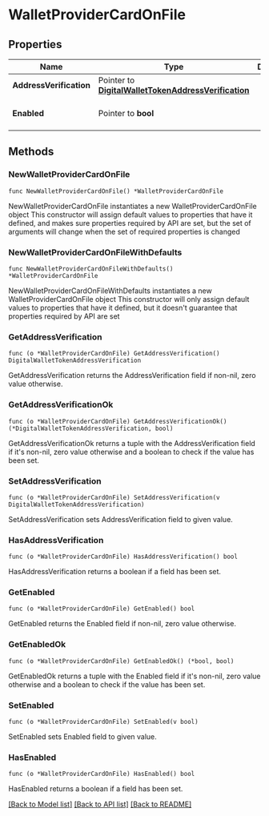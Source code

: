 # WalletProviderCardOnFile

## Properties

Name | Type | Description | Notes
------------ | ------------- | ------------- | -------------
**AddressVerification** | Pointer to [**DigitalWalletTokenAddressVerification**](DigitalWalletTokenAddressVerification.md) |  | [optional] 
**Enabled** | Pointer to **bool** |  | [optional] [default to false]

## Methods

### NewWalletProviderCardOnFile

`func NewWalletProviderCardOnFile() *WalletProviderCardOnFile`

NewWalletProviderCardOnFile instantiates a new WalletProviderCardOnFile object
This constructor will assign default values to properties that have it defined,
and makes sure properties required by API are set, but the set of arguments
will change when the set of required properties is changed

### NewWalletProviderCardOnFileWithDefaults

`func NewWalletProviderCardOnFileWithDefaults() *WalletProviderCardOnFile`

NewWalletProviderCardOnFileWithDefaults instantiates a new WalletProviderCardOnFile object
This constructor will only assign default values to properties that have it defined,
but it doesn't guarantee that properties required by API are set

### GetAddressVerification

`func (o *WalletProviderCardOnFile) GetAddressVerification() DigitalWalletTokenAddressVerification`

GetAddressVerification returns the AddressVerification field if non-nil, zero value otherwise.

### GetAddressVerificationOk

`func (o *WalletProviderCardOnFile) GetAddressVerificationOk() (*DigitalWalletTokenAddressVerification, bool)`

GetAddressVerificationOk returns a tuple with the AddressVerification field if it's non-nil, zero value otherwise
and a boolean to check if the value has been set.

### SetAddressVerification

`func (o *WalletProviderCardOnFile) SetAddressVerification(v DigitalWalletTokenAddressVerification)`

SetAddressVerification sets AddressVerification field to given value.

### HasAddressVerification

`func (o *WalletProviderCardOnFile) HasAddressVerification() bool`

HasAddressVerification returns a boolean if a field has been set.

### GetEnabled

`func (o *WalletProviderCardOnFile) GetEnabled() bool`

GetEnabled returns the Enabled field if non-nil, zero value otherwise.

### GetEnabledOk

`func (o *WalletProviderCardOnFile) GetEnabledOk() (*bool, bool)`

GetEnabledOk returns a tuple with the Enabled field if it's non-nil, zero value otherwise
and a boolean to check if the value has been set.

### SetEnabled

`func (o *WalletProviderCardOnFile) SetEnabled(v bool)`

SetEnabled sets Enabled field to given value.

### HasEnabled

`func (o *WalletProviderCardOnFile) HasEnabled() bool`

HasEnabled returns a boolean if a field has been set.


[[Back to Model list]](../../README.md#documentation-for-models) [[Back to API list]](../../README.md#documentation-for-api-endpoints) [[Back to README]](../../README.md)


